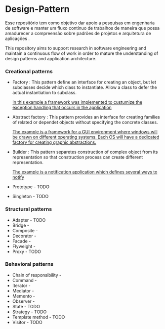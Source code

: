 # Design-Pattern

Esse repositório tem como objetivo dar apoio a pesquisas em engenharia de software e manter um fluxo contínuo 
de trabalhos de maneira que possa amadurecer a compreensão sobre padrões de projetos e arquitetura de aplicações .

This repository aims to support research in software engineering and maintain a continuous flow of work in order 
to mature the understanding of design patterns and application architecture.



### Creational patterns

  -  Factory : This pattern define an interface for creating an object, but let subclasses decide which class to instantiate. Allow a class to defer the actual instantiation to subclass.
     
     [In this example a framework was implemented to custumize the exception handling that occurs in the application](https://github.com/sleevs/Design-Pattern/blob/master/creational/FactoryMethod.cpp)
  
  -  Abstract factory : This pattern  provides an interface for creating families of related or dependet objects without 
     specifying the concrete classes.
  
     [The example is a framework for a GUI environment where windows will be drawn on different operating systems.
     Each OS will have a dedicated factory for creating graphic abstractions.](https://github.com/sleevs/Design-Pattern/blob/master/creational/AbstractFactory.cpp)
  
  -  Builder : This pattern separetes construction of complex object from its representation so that construction process can create different representation.
     
     [The example is a notification application which defines several ways to notify](https://github.com/sleevs/Design-Pattern/blob/master/creational/BuilderPattern.cpp)
  -  Prototype - TODO
  
  -  Singleton - TODO

### Structural patterns

  -  Adapter - TODO
  -  Bridge - 
  -  Composite - 
  -  Decorator - 
  -  Facade - 
  -  Flyweight - 
  -  Proxy - TODO

### Behavioral patterns

  -  Chain of responsibility - 
  -  Command - 
  -  Iterator - 
  -  Mediator - 
  -  Memento - 
  -  Observer - 
  -  State - TODO
  -  Strategy - TODO
  -  Template method - TODO
  -  Visitor - TODO

